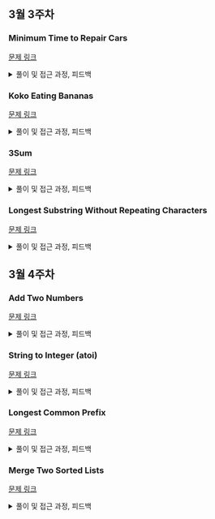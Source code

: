 ## 3월 3주차

### Minimum Time to Repair Cars
[문제 링크](https://leetcode.com/problems/minimum-time-to-repair-cars?source=submission-ac)

<details>
    <summary>풀이 및 접근 과정, 피드백</summary>

### 풀이 과정 및 시행착오

어떤 유형의 문제인지 인지가 없는 상태에서 시작을 했으며 논리적으로 생각했을 때 극단적인 사례를 먼저 생각하기 시작했습니다. (한사람이 모든 일을 감당하기 같은 경우)

그 이후 가장 많은 일을 해야하는 사람은 가장 효율이 좋은? 빠른 사람이 맡아야 되고 그가 걸린 시간을 기준으로 모두 그 안에 할 수 있는 최대의 수로 일을 하면 되겠다 라고 생각을 하였고, 이 과정에서 이분탐색을 적용할 수 있을 것 같았습니다.
- 고정된 시간 안에(저는 가장 효율좋은 사람이 총 소요한 시간) 모든 메카닉이 얼마나 많은 차를 정비할 수 있는지를 계산하고 이 값을 제한 시간과 비교를 하여 이분탐색을 꾸려가고자 했습니다.

하지만 이분탐색 과정에서,
  1. 최종적으로 left, mid, right 중에 무엇을 리턴해야하는가?
  2. 혹시 그것의 +1 , -1을 해줘야 하나?
  3. 구간을 줄여갈 때는 high를 mid로 해야하나, low를 mid로 해야하나 +1,-1 할 필요는 없나?
 와 같은 고민이 많아졌습니다.

이 과정에서 결국 되냐 안되냐를 기준으로 안되면 거들떠도 볼 필요 없으니 구간을 줄이더라도 그 지점은 제외하여 (여기에서는 left 를 mid + 1 하는 과정) 하도록 하였고
결과적으로 검산 해보니 보니 left를 반환 해야한다는 것을 알게 되었습니다. 

결과적으로 문제를 해결할 수 있었습니다. 

제 과정을 돌이켜보면
1. 이분탐색임을 알아채는 것 까지 좋았음
2. 이분탐색을 무엇을 기준으로 수행할지 생각하는 것도 좋았음
3. 이분탐색과정에서 성공/실패여부를 리턴하는 메소드 분리하는 것 좋았음
4. 구간을 줄여갈 때 어떤 포인트를 기준으로 줄여하는 지 미흡했음
5. 최종 리턴값을 무엇으로 설정할지 미흡했음
6. while문 종료 기준에 대한 모호함이 있었음

으로 피드백 해볼 수 있을 것 같습니다. 

### 제출 코드

```swift
class Solution {
    func repairCars(_ ranks: [Int], _ cars: Int) -> Int {
        
        func canRepair(_ time: Int) -> Bool {
            ranks.reduce(0) { $0 + Int(Double(time / $1).squareRoot()) } >= cars
        }
        
        var left = 1
        var right = ranks.min()! * cars * cars
        
        while left < right {
            let mid = (left + right) / 2
            if canRepair(mid) {
                right = mid
            } else {
                left = mid + 1
            }
        }
        
        return left
    }
}
```

</details>


### Koko Eating Bananas
[문제 링크](https://leetcode.com/problems/koko-eating-bananas)

<details>
    <summary>풀이 및 접근 과정, 피드백</summary>

### 풀이 과정 및 시행착오

위 코드 풀고나서 다른 이분탐색 문제를 풀어보고 싶었고 위에서 피드백 했던 내용을 종합하여 이번에는 빠르게 풀었습니다. 
다만 처음에 left의 값을 `piles.min()`으로 잡아도 되지않나? 싶은데, 그러면 성공하지 못했고 1로 하니 성공했습니다. 

### 제출 코드

```swift
class Solution {
    func minEatingSpeed(_ piles: [Int], _ h: Int) -> Int {
        func canEat(_ eatingSpeed: Double) -> Bool {
            piles.reduce(0) { $0 + ceil(Double($1)/eatingSpeed) } <= Double(h)
        }
        var left = 1
        var right = piles.max()!
        
        while left < right {
            let mid = (left + right) / 2 
            if canEat(Double(mid)) {
                right = mid
            }
            else {
                left = mid + 1
            }
        }
        return left
    }
}
```

</details>


### 3Sum
[문제 링크](https://leetcode.com/problems/3sum/)

<details>
    <summary>풀이 및 접근 과정, 피드백</summary>

### 풀이 과정 및 시행착오

조합(Combination)으로 해보려다가 거차게 시간초과로 망해버렸습니다. 생각을 해보니 투포인터 라는 훌륭한 알고리즘 해결법이 있었고 이를 적용해 풀어보고자 하였습니다.
많이 까먹은 것을 느끼는 시간이었습니다. 

### 제출 코드

#### 망한 코드
```swift
class Solution {
    func threeSum(_ nums: [Int]) -> [[Int]] {
        var result: [[Int]] = []
        for i in 0..<nums.count-2 {
            for j in i+1..<nums.count-1 {
                for k in j+1..<nums.count {
                    if nums[i] + nums[j] + nums[k] == 0 {
                        var flag = false
                        for r in result {
                            if r.sorted() == [nums[i],nums[j],nums[k]].sorted(){
                                flag = true
                                break
                            }
                        }
                        if !flag {
                        result.append([nums[i],nums[j],nums[k]])
                        break
                        }
                    }
                }
            }
        }
        return result
    }
}
```

#### 투 포인터 적용

```swift
class Solution {
    func threeSum(_ nums: [Int]) -> [[Int]] {
        let sortedNums = nums.sorted()
        var result: [[Int]] = []
        
        for i in 0..<sortedNums.count - 2 {
            if i > 0 && sortedNums[i] == sortedNums[i-1] {
                continue // Skip duplicates for i
            }
            
            var left = i + 1
            var right = sortedNums.count - 1
            
            while left < right {
                let sum = sortedNums[i] + sortedNums[left] + sortedNums[right]
                
                if sum == 0 {
                    result.append([sortedNums[i], sortedNums[left], sortedNums[right]])
                    
                    // Skip duplicates for left and right
                    while left < right && sortedNums[left] == sortedNums[left + 1] {
                        left += 1
                    }
                    while left < right && sortedNums[right] == sortedNums[right - 1] {
                        right -= 1
                    }
                    
                    left += 1
                    right -= 1
                } else if sum < 0 {
                    left += 1
                } else {
                    right -= 1
                }
            }
        }
        
        return result
    }
}

```

</details>

### Longest Substring Without Repeating Characters
[문제 링크](https://leetcode.com/problems/longest-substring-without-repeating-characters)

<details>
    <summary>풀이 및 접근 과정, 피드백</summary>

### 풀이 과정 및 시행착오

보는 순간 투포인터다 싶어서 도전해봤지만 런타임 에러가 자꾸 발생하였습니다. 완전히 망해버렸고, 다른 투포인터로 해결하고 검색 후에 정말 멋진 해법이 있는 것을 발견하였습니다. 딕셔너리의 중복 불허특성을 업데이트로 활용하는 멋진 사례였던 것 같습니다. 이 점 유의하여 다음에는 적용할 수 있도록 해야겠습니다. 

### 망한 제출 코드

```swift
class Solution {
    func lengthOfLongestSubstring(_ s: String) -> Int {
        let stringArray = Array(s)
        var length = Set(stringArray).count
        if length == 1 { return length } 

        var left = 0
        var right = 1
        var maxLength = length 
        while right < s.count {
            if isDup(Array(stringArray[left...right])) {
                left += 1
                maxLength = length
            }
            else {
                right += 1
            }
        }
        return maxLength
        func isDup(_ array: [Character]) -> Bool {
            array.count == Set(array).count
        }
    }
}
```

### 멋진 답안
```swift
class Solution {
    func lengthOfLongestSubstring(_ s: String) -> Int {
        let chars = Array(s)
        var charIndex = [Character: Int]()
        var maxLength = 0
        var start = 0
        
        for (end, char) in chars.enumerated() {
            if let lastIndex = charIndex[char] {
                start = max(start, lastIndex + 1)
            }
            maxLength = max(maxLength, end - start + 1)
            charIndex[char] = end
        }
        
        return maxLength
    }
}
```
</details>

## 3월 4주차 

### Add Two Numbers
[문제 링크](https://leetcode.com/problems/add-two-numbers/)

<details>
    <summary>풀이 및 접근 과정, 피드백</summary>

### 풀이 과정 및 시행착오

사실 보고 나서 당연히 자릿수 별로 더해가며 더해서 10이 넘어가면 올림 해주는 방식으로 하는 것이라는 것을 당연히 알았으나, 그냥 한 번 객기를 부려보고싶었습니다. 코테때는 안되겠지만 시간 있을 때 이것 저것 시도해보며 왜 하면 안되는지 느껴보는(X인지 된장인지 찍어먹어보는) 시간을 가져봤습니다. 

테스트케이스에서는 문제가 없었고 정답 제출 케이스에서 문제가 발생을 했는데, 대체 뭐가 틀린 것일까 고민을 해봤습니다. 고민끝에 숫자가 정수 최대 범위를 (21억 어쩌구) 넘어갔기 때문이라는 것을 알게 됐고 항시 범위를 보며 정수형이 감당가능한 범위인지 생각해보는 계기가 되었습니다. 

### 망한 제출 코드

```swift
class Solution {
    func addTwoNumbers(_ l1: ListNode?, _ l2: ListNode?) -> ListNode? {
        func readList(_ list: ListNode?) -> Int {
            var result = 0
            var pos = 1
            var cur = list
            while let node = cur {
                result += node.val * pos
                pos *= 10
                cur = node.next
            }
            return result
        }

        func makeList(_ number: Int) -> ListNode? {
            if number == 0 {
                return nil
            }
            return ListNode(number % 10, makeList(number / 10))
        }

        let result = readList(l1) + readList(l2)

        if result == 0 {
            return ListNode(0)
        }
        else {
            return makeList(result)
        }
    }
}
```

### 다시 도전한 자릿수 올림으로 푼 답안
```swift
class Solution {
    func addTwoNumbers(_ l1: ListNode?, _ l2: ListNode?) -> ListNode? {
        var head = ListNode(0)
        var cur = head
        var carry = 0

        var cursorL1 = l1
        var cursorL2 = l2

        while cursorL1 != nil || cursorL2 != nil || carry > 0 {
            let x = cursorL1?.val ?? 0 
            let y = cursorL2?.val ?? 0
            
            let sum = x + y + carry 

            carry = sum / 10

            cur.next = ListNode(sum % 10) 
            cur = cur.next!

            cursorL1 = cursorL1?.next
            cursorL2 = cursorL2?.next
        }
        return head.next
    }
}
```
</details>

### String to Integer (atoi)
[문제 링크](https://leetcode.com/problems/string-to-integer-atoi/description/)

<details>
    <summary>풀이 및 접근 과정, 피드백</summary>

### 풀이 과정 및 시행착오


### 제출 코드 

```swift
class Solution {
    func myAtoi(_ s: String) -> Int {
        let trimmed = s.trimmingCharacters(in: .whitespaces)
        
        if trimmed.isEmpty {
            return 0
        }
        
        var chars = Array(trimmed)
        var index = 0
        
        var sign = 1
        if chars[index] == "-" {
            sign = -1
            index += 1
        } else if chars[index] == "+" {
            index += 1
        }
        
        var result = 0
        let INT_MAX = Int32.max
        let INT_MIN = Int32.min
        
        while index < chars.count && chars[index].isNumber {
            let digit = Int(String(chars[index]))!
            
            if result > INT_MAX / 10 || (result == INT_MAX / 10 && digit > INT_MAX % 10) {
                return sign == 1 ? Int(INT_MAX) : Int(INT_MIN)
            }
            
            result = result * 10 + digit
            index += 1
        }
        
        result *= sign
        if result > Int(INT_MAX) {
            return Int(INT_MAX)
        } else if result < Int(INT_MIN) {
            return Int(INT_MIN)
        }
        
        return result
    }
}
```

### 이게 되네요...

```swift
class Solution {
    func myAtoi(_ s: String) -> Int {
        guard !s.contains("+ ") else { return 0 }
        let val = (s as NSString).integerValue
        return val >= Int32.max ? Int(Int32.max) : max(Int(Int32.min), val)
    }
}
```

</details>

### Longest Common Prefix
[문제 링크](https://leetcode.com/problems/longest-common-prefix/)

<details>
    <summary>풀이 및 접근 과정, 피드백</summary>

### 풀이 과정 및 시행착오

불필요한 과정이 많이 들어간 것 같습니다. 귀납적으로 생각을 하다보니 1부터 천천히 키워나갈 생각만 하였는데, 어차피 가장 큰 수를 찾는 거기때문에 하나씩 줄여가는 방식으로 하는게 더 낫겠다는 것을 배웠습니다. 

### 제출 코드 

```swift
class Solution {
    func longestCommonPrefix(_ strs: [String]) -> String {
        var result = ""
        var len = 1
        let a = strs.sorted { $0.count < $1.count }
        
        while len <= a[0].count {
            var cur = a[0].prefix(len)
            for s in a {
                if s.prefix(len) != cur {
                    return result
                }
            }
            result = String(cur)
            len += 1
        }
        return result
    }
}
```

### 멋진풀이

```swift
class Solution {
    func longestCommonPrefix(_ strs: [String]) -> String {
        
        if strs.isEmpty { return "" }
        var common = strs[0]
        
        for ch in strs {
            while !ch.hasPrefix(common) {
                common = String(common.dropLast())
            }
        }
        return common
    }
}
```

</details>

### Merge Two Sorted Lists
[문제 링크](https://leetcode.com/problems/merge-two-sorted-lists/)

<details>
    <summary>풀이 및 접근 과정, 피드백</summary>

### 풀이 과정 및 시행착오


### 제출 코드 

```swift
/**
 * Definition for singly-linked list.
 * public class ListNode {
 *     public var val: Int
 *     public var next: ListNode?
 *     public init() { self.val = 0; self.next = nil; }
 *     public init(_ val: Int) { self.val = val; self.next = nil; }
 *     public init(_ val: Int, _ next: ListNode?) { self.val = val; self.next = next; }
 * }
 */
class Solution {
    func mergeTwoLists(_ list1: ListNode?, _ list2: ListNode?) -> ListNode? {
        let head = ListNode()
        var cur = head
        var p = list1
        var q = list2

        while p != nil || q != nil {
            if p!.val <= q!.val {
                cur.next = ListNode(p!.val)
                p = p?.next
            }
            else {
                cur.next = ListNode(q!.val)
                q = q?.next
            }
            cur = cur.next!
        }
        return head.next
    }
}

```

</details>
